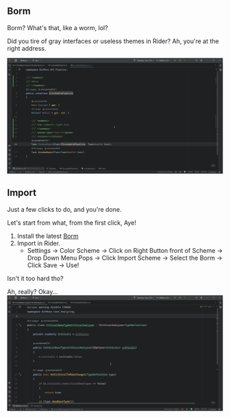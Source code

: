 ## Borm
Borm? What's that, like a worm, lol?

Did you tire of gray interfaces or useless themes in Rider? Ah, you're at the right address.

![Gif Preview of Borm or just worm?](https://raw.githubusercontent.com/sunnamed434/Borm/master/resources/gifs/preview.gif)

## Import
Just a few clicks to do, and you're done.

Let's start from what, from the first click, Aye!
1. Install the latest [Borm](https://github.com/sunnamed434/Borm/releases)
2. Import in Rider.
	- Settings -> Color Scheme -> Click on Right Button front of Scheme -> Drop Down Menu Pops -> Click Import Scheme -> Select the Borm -> Click Save -> Use!

Isn't it too hard tho?

Ah, really? Okay...
![How to import Borm in Rider gif](https://raw.githubusercontent.com/sunnamed434/Borm/master/resources/gifs/import.gif)